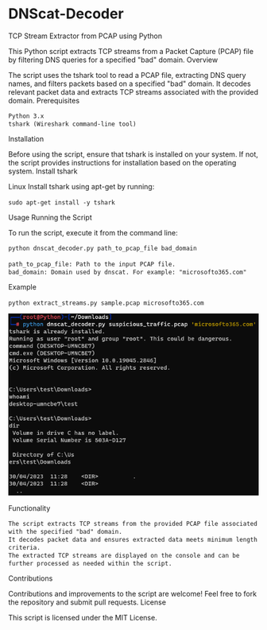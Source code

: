 # DNScat-Decoder
TCP Stream Extractor from PCAP using Python

This Python script extracts TCP streams from a Packet Capture (PCAP) file by filtering DNS queries for a specified "bad" domain.
Overview

The script uses the tshark tool to read a PCAP file, extracting DNS query names, and filters packets based on a specified "bad" domain. It decodes relevant packet data and extracts TCP streams associated with the provided domain.
Prerequisites

    Python 3.x
    tshark (Wireshark command-line tool)

Installation

Before using the script, ensure that tshark is installed on your system. If not, the script provides instructions for installation based on the operating system.
Install tshark

Linux Install tshark using apt-get by running:

`sudo apt-get install -y tshark`

Usage
Running the Script

To run the script, execute it from the command line:

    python dnscat_decoder.py path_to_pcap_file bad_domain

    path_to_pcap_file: Path to the input PCAP file.
    bad_domain: Domain used by dnscat. For example: "microsofto365.com"

Example

`python extract_streams.py sample.pcap microsofto365.com`

<p align="left">
  <img src="img/dns_decoder.png">
</p>

Functionality

    The script extracts TCP streams from the provided PCAP file associated with the specified "bad" domain.
    It decodes packet data and ensures extracted data meets minimum length criteria.
    The extracted TCP streams are displayed on the console and can be further processed as needed within the script.

Contributions

Contributions and improvements to the script are welcome! Feel free to fork the repository and submit pull requests.
License

This script is licensed under the MIT License.
